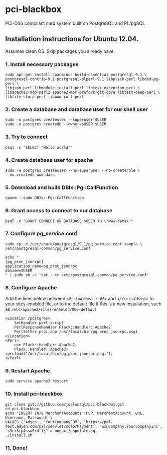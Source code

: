# pci-blackbox

PCI-DSS compliant card system built on PostgreSQL and PL/pgSQL

## Installation instructions for Ubuntu 12.04.

Assumes clean OS. Skip packages you already have.

### 1. Install necessary packages
    sudo apt-get install cpanminus build-essential postgresql-9.1 \
    postgresql-contrib-9.1 postgresql-plperl-9.1 libplack-perl libdbd-pg-perl \
    libjson-perl libmodule-install-perl libtest-exception-perl \
    libapache2-mod-perl2 apache2-mpm-prefork git-core libtest-deep-perl \
    libfile-slurp-perl libwww-curl-perl

### 2. Create a database and database user for our shell user
    sudo -u postgres createuser --superuser $USER
    sudo -u postgres createdb --owner=$USER $USER

### 3. Try to connect
    psql -c "SELECT 'Hello world'"

### 4. Create database user for apache
    sudo -u postgres createuser --no-superuser --no-createrole \
    --no-createdb www-data

### 5. Download and build DBIx::Pg::CallFunction
    cpanm --sudo DBIx::Pg::CallFunction

### 6. Grant access to connect to our database
    psql -c "GRANT CONNECT ON DATABASE $USER TO \"www-data\""

### 7. Configure pg_service.conf
    sudo cp -n /usr/share/postgresql/9.1/pg_service.conf.sample \
    /etc/postgresql-common/pg_service.conf

    echo "
    [pg_proc_jsonrpc]
    application_name=pg_proc_jsonrpc
    dbname=$USER
    " | sudo sh -c 'cat - >> /etc/postgresql-common/pg_service.conf'

### 8. Configure Apache

Add the lines below between `<VirtualHost *:80>` and `</VirtualHost>`
to your sites-enabled file, or to the default file if this
is a new installation, such as `/etc/apache2/sites-enabled/000-default`

    <Location /postgres>
        SetHandler perl-script
        PerlResponseHandler Plack::Handler::Apache2
        PerlSetVar psgi_app /usr/local/bin/pg_proc_jsonrpc.psgi
    </Location>
    <Perl>
        use Plack::Handler::Apache2;
        Plack::Handler::Apache2->preload("/usr/local/bin/pg_proc_jsonrpc.psgi");
    </Perl>

### 9. Restart Apache
    sudo service apache2 restart

### 10. Install pci-blackbox
    git clone git://github.com/joelonsql/pci-blackbox.git
    cd pci-blackbox
    echo "INSERT INTO MerchantAccounts (PSP, MerchantAccount, URL, Username, Password) \
    VALUES ('Adyen', 'YourCompanyCOM', 'https://pal-test.adyen.com/pal/servlet/soap/Payment', 'ws@Company.YourCompanyInc', 's3cr3tp4ssw0rd');" > nonpci/populate.sql
    ./install.sh

### 11. Done!
